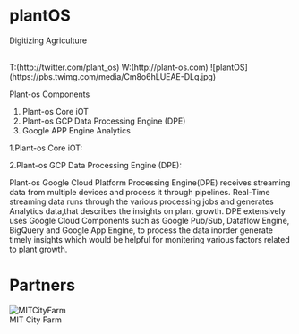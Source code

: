plantOS
============================
Digitizing Agriculture

</BR>
T:(http://twitter.com/plant_os) W:(http://plant-os.com)
![plantOS](https://pbs.twimg.com/media/Cm8o6hLUEAE-DLq.jpg)


Plant-os Components 

1. Plant-os Core iOT
2. Plant-os GCP Data Processing Engine (DPE)
3. Google APP Engine Analytics


1.Plant-os Core iOT:


2.Plant-os GCP Data Processing Engine (DPE):

Plant-os Google Cloud Platform Processing Engine(DPE) receives streaming data from multiple devices and process it through pipelines. Real-Time streaming data runs through the various processing jobs and generates Analytics data,that describes the insights on plant growth. DPE extensively uses Google Cloud Components such as Google Pub/Sub, Dataflow Engine, BigQuery and Google App Engine, to process the data inorder generate timely insights which would be helpful for monitering various factors related to plant growth.       


 









Partners
============================
![MITCityFarm](https://avatars1.githubusercontent.com/u/8797566?v=3&s=200)
<BR>
MIT City Farm


